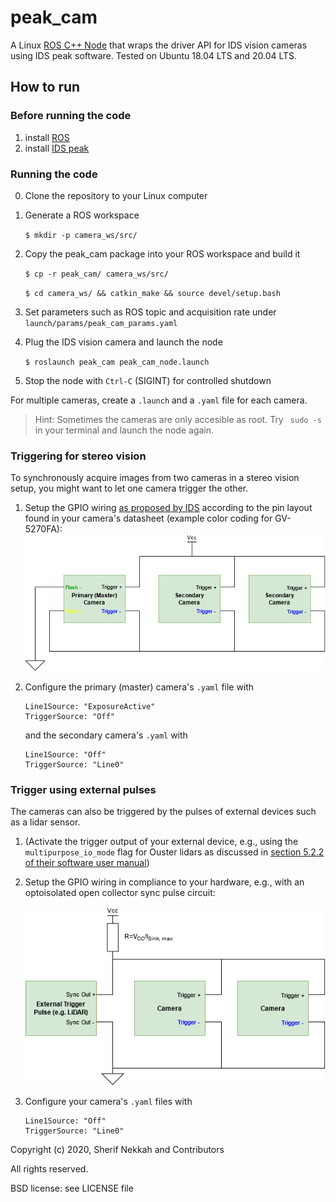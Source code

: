 # peak_cam

A Linux [ROS C++ Node](https://wiki.ros.org/peak_cam) that wraps the driver API for IDS vision cameras using IDS peak software. Tested on Ubuntu 18.04 LTS and 20.04 LTS.

## How to run

### Before running the code

1. install [ROS](http://wiki.ros.org/ROS/Installation)
2. install [IDS peak](https://de.ids-imaging.com/download-vision-lin64.html)

### Running the code

0. Clone the repository to your Linux computer

1. Generate a ROS workspace

    `$ mkdir -p camera_ws/src/` 

1. Copy the peak_cam package into your ROS workspace and build it
    
    `$ cp -r peak_cam/ camera_ws/src/`
    
    `$ cd camera_ws/ && catkin_make && source devel/setup.bash`

2. Set parameters such as ROS topic and acquisition rate under `launch/params/peak_cam_params.yaml`

3. Plug the IDS vision camera and launch the node 

    `$ roslaunch peak_cam peak_cam_node.launch`
    
4. Stop the node with `Ctrl-C` (SIGINT) for controlled shutdown 

For multiple cameras, create a `.launch` and a `.yaml` file for each camera.

> Hint: Sometimes the cameras are only accesible as root. Try ` sudo -s` in your terminal and launch the node again.

### Triggering for stereo vision
To synchronously acquire images from two cameras in a stereo vision setup, you might want to let one camera trigger the other. 

1. Setup the GPIO wiring [as proposed by IDS](https://en.ids-imaging.com/application-notes-details/app-note-synchronizing-image-acquisition.html) according to the pin layout found in your camera's datasheet (example color coding for GV-5270FA):
    ![Flash output trigger wiring](docs/wiring-flash-output-trigger-input.png)

1. Configure the primary (master) camera's `.yaml` file with
    ```
    Line1Source: "ExposureActive"
    TriggerSource: "Off"
    ```
    and the secondary camera's `.yaml` with
    ```
    Line1Source: "Off"
    TriggerSource: "Line0"
    ```

### Trigger using external pulses
The cameras can also be triggered by the pulses of external devices such as a lidar sensor.

1. (Activate the trigger output of your external device, e.g., using the `multipurpose_io_mode` flag for Ouster lidars as discussed in [section 5.2.2 of their software user manual](https://data.ouster.io/downloads/software-user-manual/software-user-manual-v2.1.0.pdf#35))
1. Setup the GPIO wiring in compliance to your hardware, e.g., with an optoisolated open collector sync pulse circuit:
    
    ![External trigger wiring](docs/wiring-external-trigger.png)

1. Configure your camera's `.yaml` files with
    ```
    Line1Source: "Off"
    TriggerSource: "Line0"
    ```

Copyright (c) 2020, Sherif Nekkah and Contributors 

All rights reserved.

BSD license: see LICENSE file
